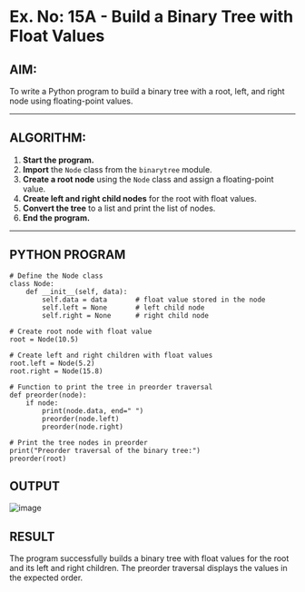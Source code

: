 # Ex. No: 15A - Build a Binary Tree with Float Values

## AIM:
To write a Python program to build a binary tree with a root, left, and right node using floating-point values.

---

## ALGORITHM:

1. **Start the program.**
2. **Import** the `Node` class from the `binarytree` module.
3. **Create a root node** using the `Node` class and assign a floating-point value.
4. **Create left and right child nodes** for the root with float values.
5. **Convert the tree** to a list and print the list of nodes.
6. **End the program.**

---

## PYTHON PROGRAM

```
# Define the Node class
class Node:
    def __init__(self, data):
        self.data = data       # float value stored in the node
        self.left = None       # left child node
        self.right = None      # right child node

# Create root node with float value
root = Node(10.5)

# Create left and right children with float values
root.left = Node(5.2)
root.right = Node(15.8)

# Function to print the tree in preorder traversal
def preorder(node):
    if node:
        print(node.data, end=" ")
        preorder(node.left)
        preorder(node.right)

# Print the tree nodes in preorder
print("Preorder traversal of the binary tree:")
preorder(root)

```

## OUTPUT

![image](https://github.com/user-attachments/assets/72fecc5e-f340-4e5c-8bf4-b1379b258cd9)


## RESULT
The program successfully builds a binary tree with float values for the root and its left and right children. The preorder traversal displays the values in the expected order.
